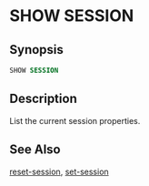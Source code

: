 SHOW SESSION
============

Synopsis
--------

``` sql
SHOW SESSION
```

Description
-----------

List the current session properties.

See Also
--------

[reset-session](./reset-session), [set-session](./set-session)
